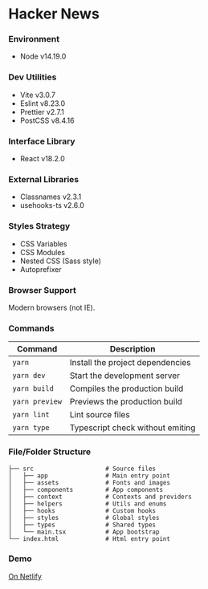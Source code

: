 # Hacker News

### Environment

- Node v14.19.0

### Dev Utilities

- Vite v3.0.7
- Eslint v8.23.0
- Prettier v2.7.1
- PostCSS v8.4.16

### Interface Library

- React v18.2.0

### External Libraries

- Classnames v2.3.1
- usehooks-ts v2.6.0

### Styles Strategy

- CSS Variables
- CSS Modules
- Nested CSS (Sass style)
- Autoprefixer

### Browser Support

Modern browsers (not IE).

### Commands

| Command        | Description                      |
| -------------- | -------------------------------- |
| `yarn`         | Install the project dependencies |
| `yarn dev`     | Start the development server     |
| `yarn build`   | Compiles the production build    |
| `yarn preview` | Previews the production build    |
| `yarn lint`    | Lint source files                |
| `yarn type`    | Typescript check without emiting |

### File/Folder Structure

```
├── src                    # Source files
│   ├── app                # Main entry point
│   ├── assets             # Fonts and images
│   ├── components         # App components
│   ├── context            # Contexts and providers
│   ├── helpers            # Utils and enums
│   ├── hooks              # Custom hooks
│   ├── styles             # Global styles
│   ├── types              # Shared types
│   └── main.tsx           # App bootstrap
└── index.html             # Html entry point
```

### Demo

[On Netlify](https://630ae2fc2de66e79d1e74c40--lucky-gingersnap-44c90f.netlify.app/)
